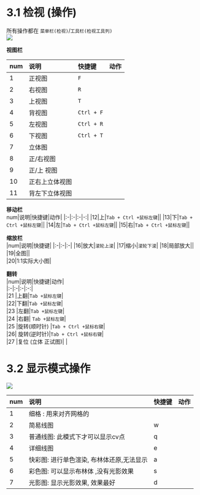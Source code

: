 

# 3.1 检视 (操作)
所有操作都在 `菜单栏(检视)`/`工具栏(检视工具列)`  
![](https://oss.6200052.xyz:44/mddata/ls/2022/11/9/检视工具栏.png)  

**视图栏**   

|num|说明|快捷键|动作|
|:-|:-|:-|:-:|  
|1| 正视图|`F`||  
|2|右视图|`R`||  
|3|上视图|`T`||  
|4|背视图|`Ctrl + F`||  
|5|左视图|`Ctrl + R`||  
|6|下视图| `Ctrl + T`||  
|7| 立体图|||  
|8|正/右视图|||  
|9|正/上 视图|||  
|10|正右上立体视图|||  
|11|背左下立体视图|||  

**移动栏**  
 num|说明|快捷键|动作|
|:-|:-|:-|-:|
|12|上|`Tab + Ctrl +鼠标左键`||
|13|下|`Tab + Ctrl +鼠标左键`||
|14|左|`Tab + Ctrl +鼠标左键`||
|15|右|`Tab + Ctrl +鼠标左键`||  

**缩放栏**   
|num|说明|快捷键|
|:-|:-|:-|
|16|放大|`滚轮上滚`| 
|17|缩小|`滚轮下滚`| 
|18|局部放大||  
|19|全图||  
|20|1:1实际大小图|  
	
**翻转**    
|num|说明|快捷键|动作|  
|:-|:-|:-|:-:|  
|21 |上翻|`Tab +鼠标左键`|  
|22|下翻|`Tab +鼠标左键`|  
|23 |左翻|`Tab +鼠标左键`|  
|24 |右翻| `Tab +鼠标左键`|  
|25 |旋转(顺时针) |`Tab + Ctrl +鼠标右键`|  
|26|  旋转(逆时针)|`Tab + Ctrl +鼠标右键`|  
|27 |复位 (立体 正试图)|  |  



# 3.2 显示模式操作  

![](https://oss.6200052.xyz:44/mddata/ls/2022/11/9/视图模式.png)  



|num|说明|快捷键|动作|  
|:-|:-|:-|:-:|  
|1|细格 : 用来对齐网格的|||
|2|简易线图 |w||
|3|普通线图: 此模式下才可以显示cv点 |q||
|4|详细线图 |e||
|5|快彩图: 进行单色渲染, 布林体还原,无法显示    |a||
|6|彩色图: 可以显示布林体 ,没有光影效果|  s||
|7|光影图: 显示光影效果, 效果最好  | d||

